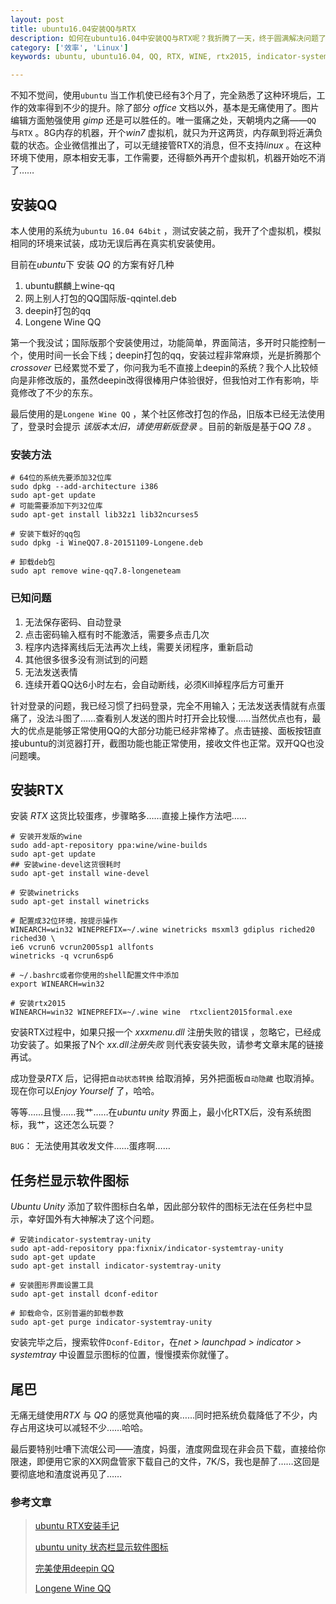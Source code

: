 ```yaml
---
layout: post
title: ubuntu16.04安装QQ与RTX
description: 如何在ubuntu16.04中安装QQ与RTX呢？我折腾了一天，终于圆满解决问题了。RTX的安装会比较麻烦些，QQ则是借助别人打好的包
category: ['效率', 'Linux']
keywords: ubuntu, ubuntu16.04, QQ, RTX, WINE, rtx2015, indicator-systemtray-unity

---
```


不知不觉间，使用`ubuntu` 当工作机使已经有3个月了，完全熟悉了这种环境后，工作的效率得到不少的提升。除了部分 *office* 文档以外，基本是无痛使用了。图片编辑方面勉强使用 *gimp* 还是可以胜任的。唯一蛋痛之处，天朝境内之痛——`QQ` 与`RTX` 。8G内存的机器，开个*win7* 虚拟机，就只为开这两货，内存飙到将近满负载的状态。企业微信推出了，可以无缝接管RTX的消息，但不支持*linux* 。在这种环境下使用，原本相安无事，工作需要，还得额外再开个虚拟机，机器开始吃不消了……

<!-- more -->         

## 安装QQ

本人使用的系统为`ubuntu 16.04 64bit` ，测试安装之前，我开了个虚拟机，模拟相同的环境来试装，成功无误后再在真实机安装使用。

目前在*ubuntu*下 安装 *QQ* 的方案有好几种

1. ubuntu麒麟上wine-qq
2. 网上别人打包的QQ国际版-qqintel.deb
3. deepin打包的qq
4. Longene Wine QQ

第一个我没试；国际版那个安装使用过，功能简单，界面简洁，多开时只能控制一个，使用时间一长会下线；deepin打包的qq，安装过程非常麻烦，光是折腾那个*crossover* 已经累觉不爱了，你问我为毛不直接上deepin的系统？我个人比较倾向是非修改版的，虽然deepin改得很棒用户体验很好，但我怕对工作有影响，毕竟修改了不少的东东。

最后使用的是`Longene Wine QQ` ，某个社区修改打包的作品，旧版本已经无法使用了，登录时会提示 *该版本太旧，请使用新版登录* 。目前的新版是基于*QQ 7.8* 。

### 安装方法

```shell
# 64位的系统先要添加32位库
sudo dpkg --add-architecture i386
sudo apt-get update
# 可能需要添加下列32位库
sudo apt-get install lib32z1 lib32ncurses5

# 安装下载好的qq包
sudo dpkg -i WineQQ7.8-20151109-Longene.deb

# 卸载deb包
sudo apt remove wine-qq7.8-longeneteam
```

### 已知问题

1. 无法保存密码、自动登录
2. 点击密码输入框有时不能激活，需要多点击几次
3. 程序内选择离线后无法再次上线，需要关闭程序，重新启动
4. 其他很多很多没有测试到的问题
5. 无法发送表情
6. 连续开着QQ达6小时左右，会自动断线，必须Kill掉程序后方可重开

针对登录的问题，我已经习惯了扫码登录，完全不用输入；无法发送表情就有点蛋痛了，没法斗图了……查看别人发送的图片时打开会比较慢……当然优点也有，最大的优点是能够正常使用QQ的大部分功能已经非常棒了。点击链接、面板按钮直接ubuntu的浏览器打开，截图功能也能正常使用，接收文件也正常。双开QQ也没问题噢。

## 安装RTX

安装 *RTX* 这货比较蛋疼，步骤略多……直接上操作方法吧……

```shell
# 安装开发版的wine
sudo add-apt-repository ppa:wine/wine-builds
sudo apt-get update
## 安装wine-devel这货很耗时
sudo apt-get install wine-devel

# 安装winetricks
sudo apt-get install winetricks

# 配置成32位环境，按提示操作
WINEARCH=win32 WINEPREFIX=~/.wine winetricks msxml3 gdiplus riched20 riched30 \
ie6 vcrun6 vcrun2005sp1 allfonts
winetricks -q vcrun6sp6

# ~/.bashrc或者你使用的shell配置文件中添加
export WINEARCH=win32

# 安装rtx2015
WINEARCH=win32 WINEPREFIX=~/.wine wine  rtxclient2015formal.exe
```

安装RTX过程中，如果只报一个 *xxxmenu.dll* 注册失败的错误 ，忽略它，已经成功安装了。如果报了N个 *xx.dll注册失败* 则代表安装失败，请参考文章末尾的链接再试。

成功登录*RTX* 后，记得把`自动状态转换` 给取消掉，另外把面板`自动隐藏` 也取消掉。现在你可以*Enjoy Yourself* 了，哈哈。

等等……且慢……我艹……在*ubuntu unity* 界面上，最小化RTX后，没有系统图标，我艹，这还怎么玩耍？

`BUG`： 无法使用其收发文件……蛋疼啊……

## 任务栏显示软件图标

*Ubuntu Unity* 添加了软件图标白名单，因此部分软件的图标无法在任务栏中显示，幸好国外有大神解决了这个问题。

```shell
# 安装indicator-systemtray-unity
sudo apt-add-repository ppa:fixnix/indicator-systemtray-unity
sudo apt-get update
sudo apt-get install indicator-systemtray-unity

# 安装图形界面设置工具
sudo apt-get install dconf-editor

# 卸载命令，区别普遍的卸载参数
sudo apt-get purge indicator-systemtray-unity
```

安装完毕之后，搜索软件`Dconf-Editor`，在*net > launchpad > indicator > systemtray* 中设置显示图标的位置，慢慢摸索你就懂了。

## 尾巴

无痛无缝使用*RTX* 与 *QQ* 的感觉真他喵的爽……同时把系统负载降低了不少，内存占用这块可以减轻不少……哈哈。

最后要特别吐嘈下流氓公司——渣度，妈蛋，渣度网盘现在非会员下载，直接给你限速，即便用它家的XX网盘管家下载自己的文件，7K/S，我也是醉了……这回是要彻底地和渣度说再见了……

### 参考文章

> [ubuntu RTX安装手记](https://jiangchunyu.github.io/2016/08/27/Ubuntu-%E6%89%8B%E8%AE%B0%E4%B9%8BRTX-%E8%85%BE%E8%AE%AF%E9%80%9A/)
>
> [ubuntu unity 状态栏显示软件图标](http://www.tuicool.com/articles/7VrAn2)
>
> [完美使用deepin QQ](http://www.findspace.name/easycoding/1748)
>
> [Longene Wine QQ](http://www.longene.org/forum/viewtopic.php?f=6&t=30516)